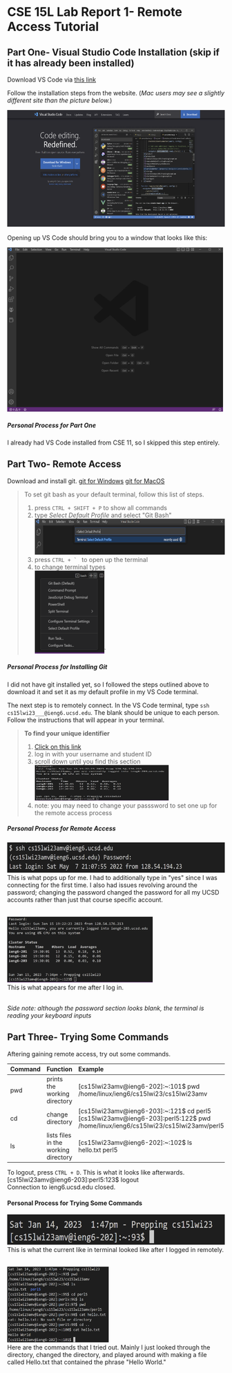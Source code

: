 # **CSE 15L Lab Report 1- Remote Access Tutorial**

## Part One- Visual Studio Code Installation (skip if it has already been installed)

Download VS Code via [this link](https://code.visualstudio.com/)

Follow the installation steps from the website. (*Mac users may see a slightly different site than the picture below.*)

<img src="labreportone_vs_1.png" alt="" title="VS Code Website" width="580" height="270" />

Opening up VS Code should bring you to a window that looks like this:

<img src="labreportone_vs_2.png" alt="" title="VS Code Window" width="500" height="380" />

##### **Personal Process for Part One**
I already had VS Code installed from CSE 11, so I skipped this step entirely.

## Part Two- Remote Access

Download and install git.
[git for Windows](https://gitforwindows.org/)
[git for MacOS](https://git-scm.com/download/mac)

> To set git bash as your default terminal, follow this list of steps.
> 1. press ```CTRL + SHIFT + P``` to show all commands
> 2. type *Select Default Profile* and select "Git Bash"<br /> <img src="labreportone_ra_1.png" alt="" title="Command Line" width="633" height="83" />
> 3. press ```CTRL + ` ```  to open up the terminal
> 4. to change terminal types <br /> <img src="labreportone_ra_2.png" alt="." title="." width="161" height="192" />`

##### **Personal Process for Installing Git**
I did not have git installed yet, so I followed the steps outlined above to download it and set it as my default profile in my VS Code terminal.

The next step is to remotely connect. In the VS Code terminal, type ```ssh cs15lwi23___@ieng6.ucsd.edu```.
The blank should be unique to each person.
Follow the instructions that will appear in your terminal.

> **To find your unique identifier**
> 1. [Click on this link](https://sdacs.ucsd.edu/~icc/index.php)
> 2. log in with your username and student ID
> 3. scroll down until you find this section <br /> <img src="labreportone_ra_4.png" alt="" title="STudent Account" width="310" height="82" />
> 4. note: you may need to change your passsword to set one up for the remote access process

##### **Personal Process for Remote Access**
<img src="labreportone_ra_3.png" alt="" title="VS Code Terminal" width="625" height= "70" />
<br /> This is what pops up for me. I had to additionally type in "yes" since I was connecting for the first time. I also had issues revolving around the password; changing the password changed the password for all my UCSD accounts rather than just that course specific account.

<br /> <img src="labreportone_ra_4.png" alt="" title="VS Code Terminal" width="337" height= "152" />
<br /> This is what appears for me after I log in.

<br /> *Side note: although the password section looks blank, the terminal is reading your keyboard inputs*

## Part Three- Trying Some Commands
Aftering gaining remote access, try out some commands.

| Command | Function | Example |
| :--- | :--- | :---|
| pwd | prints the working directory | [cs15lwi23amv@ieng6-202]:~:101$ pwd <br /> /home/linux/ieng6/cs15lwi23/cs15lwi23amv |
| cd | change directory | [cs15lwi23amv@ieng6-203]:~:121$ cd perl5 <br /> [cs15lwi23amv@ieng6-203]:perl5:122$ pwd <br /> /home/linux/ieng6/cs15lwi23/cs15lwi23amv/perl5|
| ls | lists files in the working directory | [cs15lwi23amv@ieng6-202]:~:102$ ls <br /> hello.txt  perl5 |



To logout, press ```CTRL + D```. This is what it looks like afterwards.
<br /> [cs15lwi23amv@ieng6-203]:perl5:123$ logout <br /> Connection to ieng6.ucsd.edu closed.

#### **Personal Process for Trying Some Commands**
<img src="labreportone_cmd_1.png" alt="" title="Initial Logging In" width="625" height= "70" />
<br /> This is what the current like in terminal looked like after I logged in remotely.

<br /> <img src="labreportone_cmd_2.png" alt="" title="Commands Tried" width="235" height= "175" />
<br /> Here are the commands that I tried out. Mainly I just looked through the directory, changed the directory, and played around with making a file called Hello.txt that contained the phrase "Hello World."


